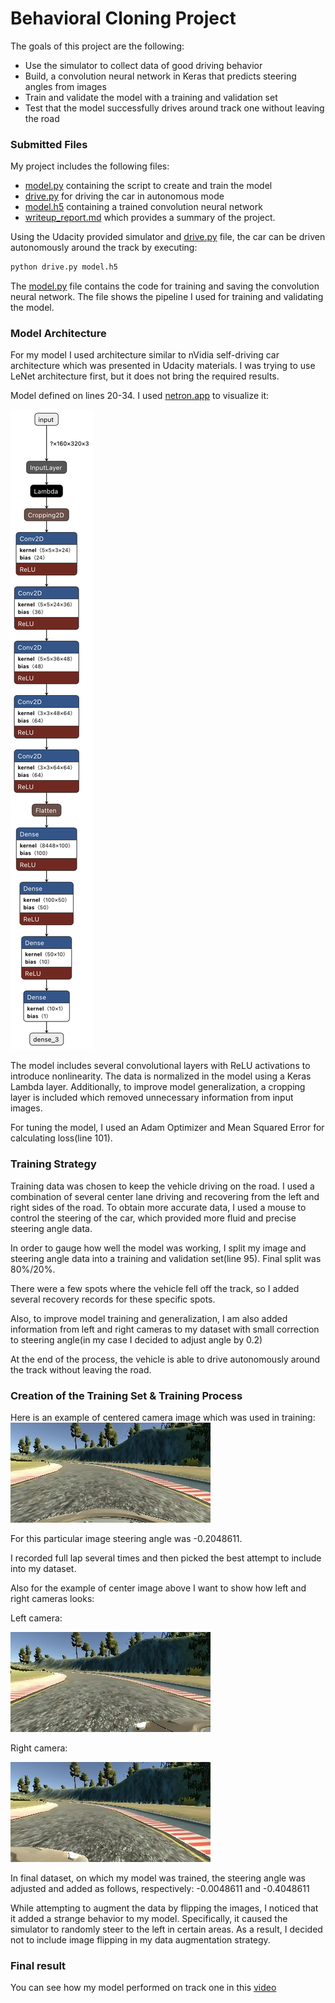 # **Behavioral Cloning Project**

The goals of this project are the following:

- Use the simulator to collect data of good driving behavior
- Build, a convolution neural network in Keras that predicts steering angles from images
- Train and validate the model with a training and validation set
- Test that the model successfully drives around track one without leaving the road

[//]: # "Image References"
[netron]: ./writeup-img/model-visualize.png "Model Visualize"
[center-camera-1]: ./writeup-img/center-camera-1.jpg "Center camera 1"
[left-camera-1]: ./writeup-img/left-camera-1.jpg "Left camera 1"
[right-camera-1]: ./writeup-img/right-camera-1.jpg "Right camera 1"

### Submitted Files

My project includes the following files:

- [model.py](model.py) containing the script to create and train the model
- [drive.py](drive.py) for driving the car in autonomous mode
- [model.h5](model.h5) containing a trained convolution neural network
- [writeup_report.md](writeup_report.md) which provides a summary of the project.

Using the Udacity provided simulator and [drive.py](drive.py) file, the car can be driven autonomously around the track by executing:

```sh
python drive.py model.h5
```

The [model.py](model.py) file contains the code for training and saving the convolution neural network. The file shows the pipeline I used for training and validating the model.

### Model Architecture

For my model I used architecture similar to nVidia self-driving car architecture which was presented in Udacity materials. I was trying to use LeNet architecture first, but it does not bring the required results.

Model defined on lines 20-34. I used [netron.app](https://netron.app/) to visualize it:

![alt text][netron]

The model includes several convolutional layers with ReLU activations to introduce nonlinearity. The data is normalized in the model using a Keras Lambda layer. Additionally, to improve model generalization, a cropping layer is included which removed unnecessary information from input images.

For tuning the model, I used an Adam Optimizer and Mean Squared Error for calculating loss(line 101).

### Training Strategy

Training data was chosen to keep the vehicle driving on the road. I used a combination of several center lane driving and recovering from the left and right sides of the road.
To obtain more accurate data, I used a mouse to control the steering of the car, which provided more fluid and precise steering angle data.

In order to gauge how well the model was working, I split my image and steering angle data into a training and validation set(line 95). Final split was 80%/20%.

There were a few spots where the vehicle fell off the track, so I added several recovery records for these specific spots.

Also, to improve model training and generalization, I am also added information from left and right cameras to my dataset with small correction to steering angle(in my case I decided to adjust angle by 0.2)

At the end of the process, the vehicle is able to drive autonomously around the track without leaving the road.

### Creation of the Training Set & Training Process

Here is an example of centered camera image which was used in training:
![alt text][center-camera-1]

For this particular image steering angle was -0.2048611.

I recorded full lap several times and then picked the best attempt to include into my dataset.

Also for the example of center image above I want to show how left and right cameras looks:

Left camera:

![alt text][left-camera-1]

Right camera:

![alt text][right-camera-1]

In final dataset, on which my model was trained, the steering angle was adjusted and added as follows, respectively: -0.0048611 and -0.4048611

While attempting to augment the data by flipping the images, I noticed that it added a strange behavior to my model. Specifically, it caused the simulator to randomly steer to the left in certain areas. As a result, I decided not to include image flipping in my data augmentation strategy.

### Final result

You can see how my model performed on track one in this [video](video.mp4)
